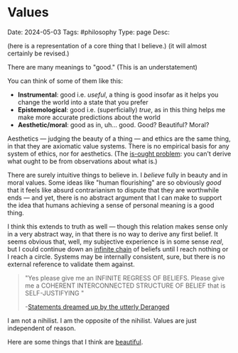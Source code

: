 # Values 
Date: 2024-05-03
Tags: #philosophy
Type: page
Desc: 

(here is a representation of a core thing that I believe.)
(it will almost certainly be revised.) 

There are many meanings to "good." (This is an understatement) 

You can think of some of them like this: 

- **Instrumental**: good i.e. *useful*, a thing is good insofar as it helps you change the world into a state that you prefer
- **Epistemological**: good i.e. (superficially) *true*, as in this thing helps me make more accurate predictions about the world
- **Aesthetic/moral**: good as in, uh... good. Good? Beautiful? Moral?

Aesthetics — judging the beauty of a thing — and ethics are the same thing, in that they are axiomatic value systems. There is no empirical basis for any system of ethics, nor for aesthetics. (The [is-ought problem](https://en.wikipedia.org/wiki/Is%E2%80%93ought_problem): you can't derive what ought to be from observations about what is.) 

There are surely intuitive things to believe in. I *believe* fully in beauty and in moral values. Some ideas like "human flourishing" are so obviously *good* that it feels like absurd contrarianism to dispute that they are worthwhile ends — and yet, there is no abstract argument that I can make to support the idea that humans achieving a sense of personal meaning is a good thing.

I think this extends to truth as well — though this relation makes sense only in a very abstract way, in that there is no way to derive any first belief. It seems obvious that, well, my subjective experience is in some sense *real*, but I could continue down an [infinite chain](/regress) of beliefs until I reach nothing or I reach a circle. Systems may be internally consistent, sure, but there is no external reference to validate them against.

> "Yes please give me an INFINITE REGRESS OF BELIEFS. Please give me a COHERENT INTERCONNECTED STRUCTURE OF BELIEF that is SELF-JUSTIFYING " 
> 
> -[Statements dreamed up by the utterly Deranged](epistemology)

I am not a nihilist. I am the opposite of the nihilist. Values are just independent of reason.

Here are some things that I think are [beautiful](/aesthetics).